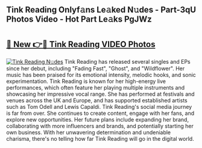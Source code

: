 ## Tink Reading Onlyf𝚊ns Le𝚊ked N𝚞des - Part-3qU Photos Video - Hot Part Le𝚊ks PgJWz

# <h2><a href="http://ab8526.deff.icu/?id=Tink+Reading">🔗 New 👉🔴 Tink Reading VIDEO Photos</a></h2>

[![Tink Reading N𝚞des](https://i.imgur.com/rIISA9y.gif)](http://ab8526.deff.icu/?id=Tink+Reading)
Tink Reading has released several singles and EPs since her debut, including "Fading Fast", "Ghost", and "Wildflower". Her music has been praised for its emotional intensity, melodic hooks, and sonic experimentation. Tink Reading is known for her high-energy live performances, which often feature her playing multiple instruments and showcasing her impressive vocal range. She has performed at festivals and venues across the UK and Europe, and has supported established artists such as Tom Odell and Lewis Capaldi. Tink Reading's social media journey is far from over. She continues to create content, engage with her fans, and explore new opportunities. Her future plans include expanding her brand, collaborating with more influencers and brands, and potentially starting her own business. With her unwavering determination and undeniable charisma, there's no telling how far Tink Reading will go in the digital world.

